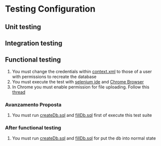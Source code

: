 # Testing Configuration

## Unit testing

## Integration testing

## Functional testing

1. You must change the credentials within [context.xml](src%2Fmain%2Fwebapp%2FMETA-INF%2Fcontext.xml) to those of a user with permissions to recreate the database
2. You must execute the test with [selenium ide](https://chromewebstore.google.com/detail/selenium-ide/mooikfkahbdckldjjndioackbalphokd) and [Chrome Browser](https://www.google.com/intl/it/chrome/)
3. In Chrome you must enable permission for file uploading. Follow this [thread](https://stackoverflow.com/questions/50335595/selenium-ide-upload-file-into-field)

### Avanzamento Proposta

1. You must run [createDb.sql](db%2FcreateDb.sql) and [fillDb.sql](db%2FfillDb.sql) first of execute this test suite

### After functional testing

1. You must run [createDb.sql](db%2FcreateDb.sql) and [fillDb.sql](db%2FfillDb.sql) for put the db into normal state